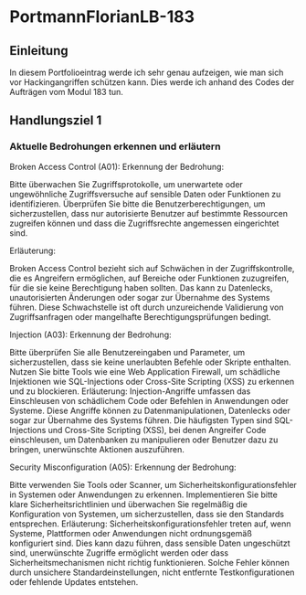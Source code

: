 # PortmannFlorianLB-183

## Einleitung
In diesem Portfolioeintrag werde ich sehr genau aufzeigen, wie man sich vor Hackingangriffen schützen kann. Dies werde ich anhand des Codes der Aufträgen vom Modul 183 tun.

## Handlungsziel 1
### Aktuelle Bedrohungen erkennen und erläutern
Broken Access Control (A01):
Erkennung der Bedrohung:

Bitte überwachen Sie Zugriffsprotokolle, um unerwartete oder ungewöhnliche Zugriffsversuche auf sensible Daten oder Funktionen zu identifizieren.
Überprüfen Sie bitte die Benutzerberechtigungen, um sicherzustellen, dass nur autorisierte Benutzer auf bestimmte Ressourcen zugreifen können und dass die Zugriffsrechte angemessen eingerichtet sind.

Erläuterung:

Broken Access Control bezieht sich auf Schwächen in der Zugriffskontrolle, die es Angreifern ermöglichen, auf Bereiche oder Funktionen zuzugreifen, für die sie keine Berechtigung haben sollten. Das kann zu Datenlecks, unautorisierten Änderungen oder sogar zur Übernahme des Systems führen. Diese Schwachstelle ist oft durch unzureichende Validierung von Zugriffsanfragen oder mangelhafte Berechtigungsprüfungen bedingt.

Injection (A03):
Erkennung der Bedrohung:

Bitte überprüfen Sie alle Benutzereingaben und Parameter, um sicherzustellen, dass sie keine unerlaubten Befehle oder Skripte enthalten.
Nutzen Sie bitte Tools wie eine Web Application Firewall, um schädliche Injektionen wie SQL-Injections oder Cross-Site Scripting (XSS) zu erkennen und zu blockieren.
Erläuterung:
Injection-Angriffe umfassen das Einschleusen von schädlichem Code oder Befehlen in Anwendungen oder Systeme. Diese Angriffe können zu Datenmanipulationen, Datenlecks oder sogar zur Übernahme des Systems führen. Die häufigsten Typen sind SQL-Injections und Cross-Site Scripting (XSS), bei denen Angreifer Code einschleusen, um Datenbanken zu manipulieren oder Benutzer dazu zu bringen, unerwünschte Aktionen auszuführen.

Security Misconfiguration (A05):
Erkennung der Bedrohung:

Bitte verwenden Sie Tools oder Scanner, um Sicherheitskonfigurationsfehler in Systemen oder Anwendungen zu erkennen.
Implementieren Sie bitte klare Sicherheitsrichtlinien und überwachen Sie regelmäßig die Konfiguration von Systemen, um sicherzustellen, dass sie den Standards entsprechen.
Erläuterung:
Sicherheitskonfigurationsfehler treten auf, wenn Systeme, Plattformen oder Anwendungen nicht ordnungsgemäß konfiguriert sind. Dies kann dazu führen, dass sensible Daten ungeschützt sind, unerwünschte Zugriffe ermöglicht werden oder dass Sicherheitsmechanismen nicht richtig funktionieren. Solche Fehler können durch unsichere Standardeinstellungen, nicht entfernte Testkonfigurationen oder fehlende Updates entstehen.
